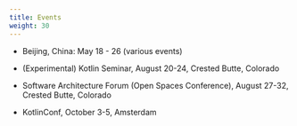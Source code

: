 ```yaml
---
title: Events
weight: 30
---
```


- Beijing, China: May 18 - 26 (various events)

- (Experimental) Kotlin Seminar, August 20-24, Crested Butte, Colorado

- Software Architecture Forum (Open Spaces Conference), August 27-32, Crested Butte, Colorado

- KotlinConf, October 3-5, Amsterdam
